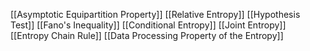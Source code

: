 [[Asymptotic Equipartition Property]]
[[Relative Entropy]]
[[Hypothesis Test]]
[[Fano's Inequality]]
[[Conditional Entropy]]
[[Joint Entropy]]
[[Entropy Chain Rule]]
[[Data Processing Property of the Entropy]]
